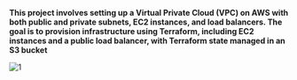 

**This project involves setting up a Virtual Private Cloud (VPC) on AWS with both public and private subnets, EC2 instances, and load balancers. The goal is to provision infrastructure using Terraform, including EC2 instances  and a public load balancer, with Terraform state managed in an S3 bucket**


![1](https://github.com/user-attachments/assets/2f6268b8-964f-4bb7-83d9-9deb12daf19a)

